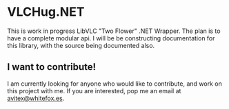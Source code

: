 VLCHug.NET
==========

This is work in progress LibVLC "Two Flower" .NET Wrapper. The plan is to have a complete modular api.
I will be be constructing documentation for this library, with the source being documented also.


I want to contribute!
-----
I am currently looking for anyone who would like to contribute, and work on this project with me.
If you are interested, pop me an email at avitex@whitefox.es.
